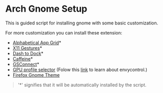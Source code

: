 # Arch Gnome Setup

This is guided script for installing gnome with some basic customization.

For more customization you can install these extension:

 - [Alphabetical App Grid](https://extensions.gnome.org/extension/4269/alphabetical-app-grid/)*
 - [X11 Gestures](https://extensions.gnome.org/extension/4033/x11-gestures/)*
 - [Dash to Dock](https://extensions.gnome.org/extension/307/dash-to-dock/)*
 - [Caffeine](https://extensions.gnome.org/extension/517/caffeine/)*
 - [GSConnect](https://extensions.gnome.org/extension/1319/gsconnect/)*
 - [GPU profile selector](https://extensions.gnome.org/extension/5009/gpu-profile-selector/)
(Folow this [link](https://github.com/bayasdev/envycontrol) to learn about envycontrol.)
 - [Firefox Gnome Theme](https://github.com/rafaelmardojai/firefox-gnome-theme#one-command-install-with-curl)

> '*' signifies that it will be automatically installed by the script.
